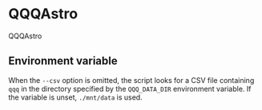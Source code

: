 # QQQAstro
QQQAstro

## Environment variable

When the `--csv` option is omitted, the script looks for a CSV file
containing `qqq` in the directory specified by the `QQQ_DATA_DIR`
environment variable. If the variable is unset, `./mnt/data` is used.
